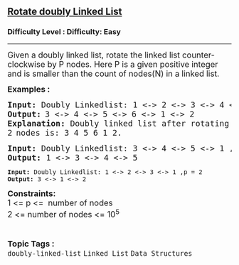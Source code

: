 <h2><a href="https://www.geeksforgeeks.org/problems/rotate-doubly-linked-list-by-p-nodes/1?page=3&category=Linked%20List&sortBy=difficulty">Rotate doubly Linked List</a></h2><h3>Difficulty Level : Difficulty: Easy</h3><hr><div class="problems_problem_content__Xm_eO"><p><span style="font-size: 18px;">Given a doubly linked list, rotate the linked list counter-clockwise by P nodes. Here P is a given positive integer and is smaller than the count of nodes(N) in a linked list.</span></p>
<p><strong><span style="font-size: 18px;">Examples :</span></strong><span style="font-size: 18px;"><strong> </strong></span></p>
<pre><span style="font-size: 18px;"><strong>Input:</strong> Doubly Linkedlist: 1 &lt;-&gt; 2 &lt;-&gt; 3 &lt;-&gt; 4 &lt;-&gt; 5 &lt;-&gt; 6 ,p = 2</span>
<strong><span style="font-size: 18px;">Output:</span> </strong><span style="font-size: 18px;">3 &lt;-&gt; 4 &lt;-&gt; 5 &lt;-&gt; 6 &lt;-&gt; 1 &lt;-&gt; 2</span>
<span style="font-size: 18px;"><strong>Explanation: </strong>Doubly linked list after rotating</span>
<span style="font-size: 18px;">2</span> <span style="font-size: 18px;">nodes is: 3 4 5 6 1 2.</span></pre>
<pre><strong><span style="font-size: 18px;">Input: </span></strong><span style="font-size: 18px;">Doubly Linkedlist:</span><strong><span style="font-size: 18px;"> </span></strong><span style="font-size: 18px;">3 &lt;-&gt; 4 &lt;-&gt; 5 &lt;-&gt; 1 ,p = 3</span>
<span style="font-size: 18px;"><strong>Output:</strong> 1 &lt;-&gt; 3 &lt;-&gt; 4 &lt;-&gt; 5<br></span></pre>
<pre><strong>Input: </strong>Doubly Linkedlist:<strong> </strong>1 &lt;-&gt; 2 &lt;-&gt; 3 &lt;-&gt; 1 ,p = 2
<strong>Output:</strong> 3 &lt;-&gt; 1 &lt;-&gt; 2</pre>
<p><span style="font-size: 18px;"><strong>Constraints:<br></strong></span><span style="font-size: 18px;">1 &lt;= p &lt;=&nbsp; number of nodes<br>2 &lt;= number of nodes &lt;= 10<sup>5</sup></span></p></div><br><p><span style=font-size:18px><strong>Topic Tags : </strong><br><code>doubly-linked-list</code>&nbsp;<code>Linked List</code>&nbsp;<code>Data Structures</code>&nbsp;